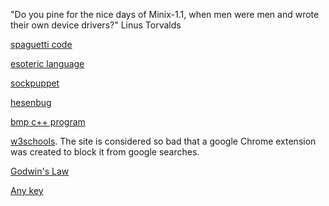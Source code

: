 "Do you pine for the nice days of Minix-1.1, when men were men and wrote their own device drivers?" Linus Torvalds

[spaguetti code](http://en.wikipedia.org/wiki/Spaghetti_code)

[esoteric language](http://en.wikipedia.org/wiki/Esoteric_programming_language)

[sockpuppet](http://en.wikipedia.org/wiki/Sockpuppet_%28Internet%29)

[hesenbug](http://en.wikipedia.org/wiki/Heisenbug)

[REPL]: http://en.wikipedia.org/wiki/Read%E2%80%93eval%E2%80%93print_loop

[bmp c++ program](http://stackoverflow.com/a/5509538/895245)

[w3schools](https://chrome.google.com/webstore/detail/w3schools-hider/igiahejkpbnbnekdaefddmdceocmjpll).
The site is considered so bad that a google Chrome extension was created to block it from google searches.

[Godwin's Law](http://en.wikipedia.org/wiki/Godwin%27s_law)

[Any key](http://en.wikipedia.org/wiki/Any_key)
